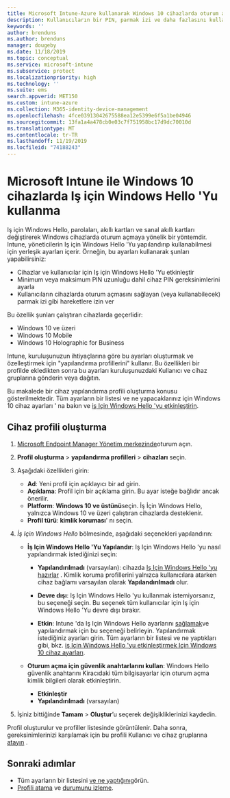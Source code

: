 ```yaml
---
title: Microsoft Intune-Azure kullanarak Windows 10 cihazlarda oturum açmak için PIN kullanma | Microsoft Docs
description: Kullanıcıların bir PIN, parmak izi ve daha fazlasını kullanarak cihazlarda oturum açmalarına olanak tanımak için Iş için Windows Hello 'Yu kullanın. Bu ayarlarla Windows 10 cihazları için Intune 'da bir kimlik koruması yapılandırma profili oluşturun ve profili Kullanıcı gruplarına ve cihaz gruplarına atayın.
keywords: ''
author: brenduns
ms.author: brenduns
manager: dougeby
ms.date: 11/18/2019
ms.topic: conceptual
ms.service: microsoft-intune
ms.subservice: protect
ms.localizationpriority: high
ms.technology: ''
ms.suite: ems
search.appverid: MET150
ms.custom: intune-azure
ms.collection: M365-identity-device-management
ms.openlocfilehash: 4fce03913042675588ea12e5399e6f5a1be04946
ms.sourcegitcommit: 13fa1a4a478cb0e03c7f751958bc17d9dc70010d
ms.translationtype: MT
ms.contentlocale: tr-TR
ms.lasthandoff: 11/19/2019
ms.locfileid: "74188243"
---
```

# <a name="use-windows-hello-for-business-on-windows-10-devices-with-microsoft-intune"></a>Microsoft Intune ile Windows 10 cihazlarda Iş için Windows Hello 'Yu kullanma

Iş için Windows Hello, parolaları, akıllı kartları ve sanal akıllı kartları değiştirerek Windows cihazlarda oturum açmaya yönelik bir yöntemdir. Intune, yöneticilerin Iş için Windows Hello 'Yu yapılandırıp kullanabilmesi için yerleşik ayarları içerir. Örneğin, bu ayarları kullanarak şunları yapabilirsiniz:

- Cihazlar ve kullanıcılar için Iş için Windows Hello 'Yu etkinleştir
- Minimum veya maksimum PIN uzunluğu dahil cihaz PIN gereksinimlerini ayarla
- Kullanıcıların cihazlarda oturum açmasını sağlayan (veya kullanabilecek) parmak izi gibi hareketlere izin ver

Bu özellik şunları çalıştıran cihazlarda geçerlidir:

- Windows 10 ve üzeri
- Windows 10 Mobile
- Windows 10 Holographic for Business

Intune, kuruluşunuzun ihtiyaçlarına göre bu ayarları oluşturmak ve özelleştirmek için "yapılandırma profillerini" kullanır. Bu özellikleri bir profilde ekledikten sonra bu ayarları kuruluşunuzdaki Kullanıcı ve cihaz gruplarına gönderin veya dağıtın.

Bu makalede bir cihaz yapılandırma profili oluşturma konusu gösterilmektedir. Tüm ayarların bir listesi ve ne yapacaklarınız için Windows 10 cihaz ayarları ' na bakın ve [iş Için Windows Hello 'yu etkinleştirin](identity-protection-windows-settings.md).

## <a name="create-the-device-profile"></a>Cihaz profili oluşturma

1. [Microsoft Endpoint Manager Yönetim merkezinde](https://go.microsoft.com/fwlink/?linkid=2109431)oturum açın.

2. **Profil oluşturma** > **yapılandırma profilleri** > **cihazları** seçin.

3. Aşağıdaki özellikleri girin:

   - **Ad**: Yeni profil için açıklayıcı bir ad girin.
   - **Açıklama**: Profil için bir açıklama girin. Bu ayar isteğe bağlıdır ancak önerilir.
   - **Platform**: **Windows 10 ve üstünü**seçin. İş İçin Windows Hello, yalnızca Windows 10 ve üzeri çalıştıran cihazlarda desteklenir.
   - **Profil türü**: **kimlik koruması**' nı seçin.

4. *İş Için Windows Hello* bölmesinde, aşağıdaki seçenekleri yapılandırın:

   - **İş Için Windows Hello 'Yu Yapılandır**: Iş Için Windows Hello 'yu nasıl yapılandırmak istediğinizi seçin:

     - **Yapılandırılmadı** (varsayılan): cihazda [Iş Için Windows Hello 'yu hazırlar](https://docs.microsoft.com/windows/security/identity-protection/hello-for-business/hello-how-it-works-provisioning) . Kimlik koruma profillerini yalnızca kullanıcılara atarken cihaz bağlamı varsayılan olarak **Yapılandırılmadı** olur.

     - **Devre dışı**: Iş Için Windows Hello 'yu kullanmak istemiyorsanız, bu seçeneği seçin. Bu seçenek tüm kullanıcılar için Iş için Windows Hello 'Yu devre dışı bırakır.

     - **Etkin**: Intune 'da Iş Için Windows Hello ayarlarını [sağlamak](https://docs.microsoft.com/windows/security/identity-protection/hello-for-business/hello-how-it-works-provisioning)ve yapılandırmak için bu seçeneği belirleyin. Yapılandırmak istediğiniz ayarları girin. Tüm ayarların bir listesi ve ne yaptıkları gibi, bkz. [iş Için Windows Hello 'yu etkinleştirmek Için Windows 10 cihaz ayarları](identity-protection-windows-settings.md).

   - **Oturum açma için güvenlik anahtarlarını kullan**: Windows Hello güvenlik anahtarını Kiracıdaki tüm bilgisayarlar için oturum açma kimlik bilgileri olarak etkinleştirin.

     - **Etkinleştir**
     - **Yapılandırılmadı** (varsayılan)

5. İşiniz bittiğinde **Tamam** > **Oluştur**’u seçerek değişikliklerinizi kaydedin.

Profil oluşturulur ve profiller listesinde görüntülenir. Daha sonra, gereksinimlerinizi karşılamak için bu profili Kullanıcı ve cihaz gruplarına [atayın](../configuration/device-profile-assign.md) .

<!--  Removing image as part of design review; retaining source until we known the disposition.

## Example of device restriction settings

In this high-level example, you'll create a device restriction policy that blocks the use of the built-in camera app on Android devices.

![How to disable the camera on Android devices](./media/identity-protection-configure/disable-android-camera.png)

-->

## <a name="next-steps"></a>Sonraki adımlar

- Tüm ayarların bir listesini [ve ne yaptığını](identity-protection-windows-settings.md)görün.
- [Profili atama](../configuration/device-profile-assign.md) ve [durumunu izleme](../configuration/device-profile-monitor.md).
